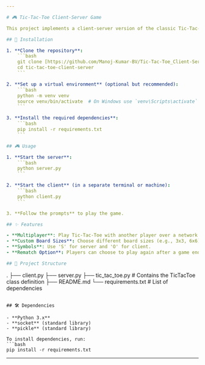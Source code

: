 ```yaml
---

# 🎮 Tic-Tac-Toe Client-Server Game

This project implements a client-server version of the classic Tic-Tac-Toe game using socket programming in Python. The game allows players to choose different board sizes and uses 'S' and 'O' symbols.

## 🚀 Installation

1. **Clone the repository**:
    ```bash
    git clone [https://github.com/Manoj-Kumar-BV/Tic-Tac-Toe_Client-Server_Game]
    cd tic-tac-toe-client-server
    ```

2. **Set up a virtual environment** (optional but recommended):
    ```bash
    python -m venv venv
    source venv/bin/activate  # On Windows use `venv\Scripts\activate`
    ```

3. **Install the required dependencies**:
    ```bash
    pip install -r requirements.txt
    ```

## 🎮 Usage

1. **Start the server**:
    ```bash
    python server.py
    ```

2. **Start the client** (in a separate terminal or machine):
    ```bash
    python client.py
    ```

3. **Follow the prompts** to play the game.

## ✨ Features

- **Multiplayer**: Play Tic-Tac-Toe with another player over a network.
- **Custom Board Sizes**: Choose different board sizes (e.g., 3x3, 6x6).
- **Symbols**: Use 'S' for server and 'O' for client.
- **Rematch Option**: Players can choose to play again after a game ends.

## 📁 Project Structure

```
.
├── client.py
├── server.py
├── tic_tac_toe.py  # Contains the TicTacToe class definition
├── README.md
└── requirements.txt  # List of dependencies
```

## 🛠️ Dependencies

- **Python 3.x**
- **socket** (standard library)
- **pickle** (standard library)

To install dependencies, run:
```bash
pip install -r requirements.txt
```

---
```

